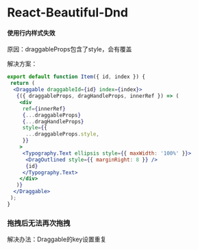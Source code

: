# React-Beautiful-Dnd

#### 使用行内样式失效

原因：draggableProps包含了style，会有覆盖

解决方案：

```jsx
export default function Item({ id, index }) {
 return (
  <Draggable draggableId={id} index={index}>
   {({ draggableProps, dragHandleProps, innerRef }) => (
    <div
     ref={innerRef}
     {...draggableProps}
     {...dragHandleProps}
     style={{
      ...draggableProps.style,
     }}
    >
     <Typography.Text ellipsis style={{ maxWidth: '100%' }}>
      <DragOutlined style={{ marginRight: 8 }} />
      {id}
     </Typography.Text>
    </div>
   )}
  </Draggable>
 );
}
```

### 拖拽后无法再次拖拽

解决办法：Draggable的key设置重复
